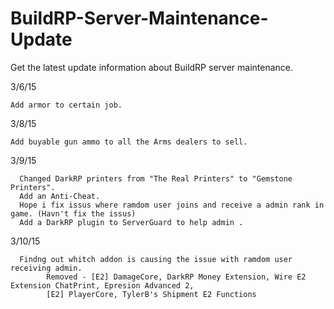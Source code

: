 # BuildRP-Server-Maintenance-Update
Get the latest update information about BuildRP server maintenance.

3/6/15

    Add armor to certain job.

3/8/15

    Add buyable gun ammo to all the Arms dealers to sell.

3/9/15

      Changed DarkRP printers from "The Real Printers" to "Gemstone Printers".
      Add an Anti-Cheat.
      Hope i fix issus where ramdom user joins and receive a admin rank in game. (Havn't fix the issus)
      Add a DarkRP plugin to ServerGuard to help admin .

3/10/15

      Findng out whitch addon is causing the issue with ramdom user receiving admin.
            Removed - [E2] DamageCore, DarkRP Money Extension, Wire E2 Extension ChatPrint, Epresion Advanced 2,
            [E2] PlayerCore, TylerB's Shipment E2 Functions
 
 
